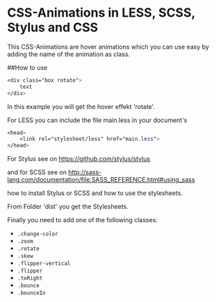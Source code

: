 # CSS-Animations in LESS, SCSS, Stylus and CSS

This CSS-Animations are hover animations which you can use easy by adding the name of the
animation as class.

##How to use

```css
<div class="box rotate">
	text
</div>
```

In this example you will get the hover effekt 'rotate'.

For LESS you can include the file main.less in your document's <head>

```css
<head>
	<link rel="stylesheet/less" href="main.less">
</head>
```

For Stylus see on
https://github.com/stylus/stylus

and for SCSS see on
http://sass-lang.com/documentation/file.SASS_REFERENCE.html#using_sass

how to install Stylus or SCSS and how to use the stylesheets.

From Folder 'dist' you get the Stylesheets.

Finally you need to add one of the following classes:
* `.change-color`
* `.zoom`
* `.rotate`
* `.skew`
* `.flipper-vertical`
* `.flipper`
* `.toRight`
* `.bounce`
* `.bounceIn`

